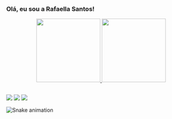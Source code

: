 ### Olá, eu sou a Rafaella Santos!

<div align="center">
  <a href="https://github.com/santosrafaella">
  <img height="170em" src="https://github-readme-stats.vercel.app/api?username=santosrafaella&show_icons=true&theme=tokyonight&include_all_commits=true&count_private=true"/>
  <img height="170em" src="https://github-readme-stats.vercel.app/api/top-langs/?username=santosrafaella&layout=compact&langs_count=7&theme=tokyonight"/>
</div>

##
  
  <div class"justify-content-center">
  <a href = "mailto:rafaellada.s.santos@gmail.com"><img src="https://img.shields.io/badge/-Gmail-%23333?style=for-the-badge&logo=gmail&logoColor=white" target="_blank"></a>
  <a href="https://www.linkedin.com/in/rafaellasisantos/" target="_blank"><img src="https://img.shields.io/badge/-LinkedIn-%230077B5?style=for-the-badge&logo=linkedin&logoColor=white" target="_blank"></a>
     <a href="https://www.instagram.com/rafaellasisantos/" target="_blank"><img src="https://img.shields.io/badge/-Instagram-%23E4405F?style=for-the-badge&logo=instagram&logoColor=white" target="_blank"></a>
 
  ![Snake animation](https://github.com/santosrafaella/santosrafaella/blob/output/github-contribution-grid-snake.svg)
 
</div>
